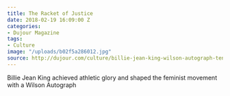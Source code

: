 ```yaml
---
title: The Racket of Justice
date: 2018-02-19 16:09:00 Z
categories:
- Dujour Magazine
tags:
- Culture
image: "/uploads/b02f5a286012.jpg"
source: http://dujour.com/culture/billie-jean-king-wilson-autograph-tennis-racket/
---
```


Billie Jean King achieved athletic glory and shaped the feminist movement with a Wilson Autograph


